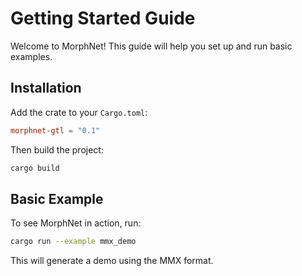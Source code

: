 # Getting Started Guide

Welcome to MorphNet! This guide will help you set up and run basic examples.

## Installation

Add the crate to your `Cargo.toml`:

```toml
morphnet-gtl = "0.1"
```

Then build the project:

```bash
cargo build
```

## Basic Example

To see MorphNet in action, run:

```bash
cargo run --example mmx_demo
```

This will generate a demo using the MMX format.

